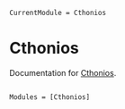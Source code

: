 ```@meta
CurrentModule = Cthonios
```

# Cthonios

Documentation for [Cthonios](https://github.com/cmhamel/Cthonios.jl).

```@index
```

```@autodocs
Modules = [Cthonios]
```
